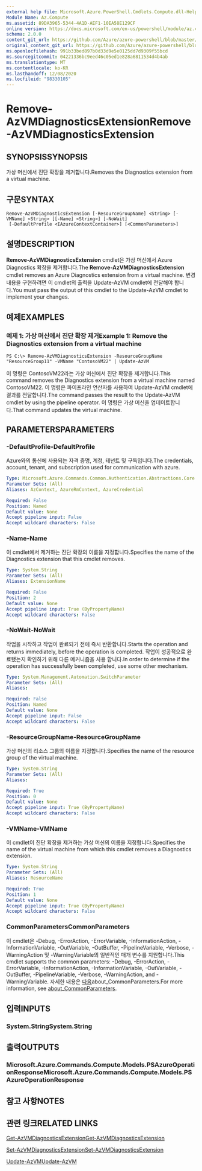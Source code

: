 ```yaml
---
external help file: Microsoft.Azure.PowerShell.Cmdlets.Compute.dll-Help.xml
Module Name: Az.Compute
ms.assetid: 89DA3965-5344-4A1D-AEF1-10EA58E129CF
online version: https://docs.microsoft.com/en-us/powershell/module/az.compute/remove-azvmdiagnosticsextension
schema: 2.0.0
content_git_url: https://github.com/Azure/azure-powershell/blob/master/src/Compute/Compute/help/Remove-AzVMDiagnosticsExtension.md
original_content_git_url: https://github.com/Azure/azure-powershell/blob/master/src/Compute/Compute/help/Remove-AzVMDiagnosticsExtension.md
ms.openlocfilehash: 991b33bed897b0d33d9e5e0125dd7d9309f55bcd
ms.sourcegitcommit: 04221336bc9eed46c05ed1e828a6811534d4b4ab
ms.translationtype: MT
ms.contentlocale: ko-KR
ms.lasthandoff: 12/08/2020
ms.locfileid: "98330105"
---
```

# <span data-ttu-id="32672-101">Remove-AzVMDiagnosticsExtension</span><span class="sxs-lookup"><span data-stu-id="32672-101">Remove-AzVMDiagnosticsExtension</span></span>

## <span data-ttu-id="32672-102">SYNOPSIS</span><span class="sxs-lookup"><span data-stu-id="32672-102">SYNOPSIS</span></span>
<span data-ttu-id="32672-103">가상 머신에서 진단 확장을 제거합니다.</span><span class="sxs-lookup"><span data-stu-id="32672-103">Removes the Diagnostics extension from a virtual machine.</span></span>

## <span data-ttu-id="32672-104">구문</span><span class="sxs-lookup"><span data-stu-id="32672-104">SYNTAX</span></span>

```
Remove-AzVMDiagnosticsExtension [-ResourceGroupName] <String> [-VMName] <String> [[-Name] <String>] [-NoWait]
 [-DefaultProfile <IAzureContextContainer>] [<CommonParameters>]
```

## <span data-ttu-id="32672-105">설명</span><span class="sxs-lookup"><span data-stu-id="32672-105">DESCRIPTION</span></span>
<span data-ttu-id="32672-106">**Remove-AzVMDiagnosticsExtension** cmdlet은 가상 머신에서 Azure Diagnostics 확장을 제거합니다.</span><span class="sxs-lookup"><span data-stu-id="32672-106">The **Remove-AzVMDiagnosticsExtension** cmdlet removes an Azure Diagnostics extension from a virtual machine.</span></span>
<span data-ttu-id="32672-107">변경 내용을 구현하려면 이 cmdlet의 출력을 Update-AzVM cmdlet에 전달해야 합니다.</span><span class="sxs-lookup"><span data-stu-id="32672-107">You must pass the output of this cmdlet to the Update-AzVM cmdlet to implement your changes.</span></span>

## <span data-ttu-id="32672-108">예제</span><span class="sxs-lookup"><span data-stu-id="32672-108">EXAMPLES</span></span>

### <span data-ttu-id="32672-109">예제 1: 가상 머신에서 진단 확장 제거</span><span class="sxs-lookup"><span data-stu-id="32672-109">Example 1: Remove the Diagnostics extension from a virtual machine</span></span>
```
PS C:\> Remove-AzVMDiagnosticsExtension -ResourceGroupName "ResourceGroup11" -VMName "ContosoVM22" | Update-AzVM
```

<span data-ttu-id="32672-110">이 명령은 ContosoVM22라는 가상 머신에서 진단 확장을 제거합니다.</span><span class="sxs-lookup"><span data-stu-id="32672-110">This command removes the Diagnostics extension from a virtual machine named ContosoVM22.</span></span>
<span data-ttu-id="32672-111">이 명령은 파이프라인 연산자를 사용하여 Update-AzVM cmdlet에 결과를 전달합니다.</span><span class="sxs-lookup"><span data-stu-id="32672-111">The command passes the result to the Update-AzVM cmdlet by using the pipeline operator.</span></span>
<span data-ttu-id="32672-112">이 명령은 가상 머신을 업데이트합니다.</span><span class="sxs-lookup"><span data-stu-id="32672-112">That command updates the virtual machine.</span></span>

## <span data-ttu-id="32672-113">PARAMETERS</span><span class="sxs-lookup"><span data-stu-id="32672-113">PARAMETERS</span></span>

### <span data-ttu-id="32672-114">-DefaultProfile</span><span class="sxs-lookup"><span data-stu-id="32672-114">-DefaultProfile</span></span>
<span data-ttu-id="32672-115">Azure와의 통신에 사용되는 자격 증명, 계정, 테넌트 및 구독입니다.</span><span class="sxs-lookup"><span data-stu-id="32672-115">The credentials, account, tenant, and subscription used for communication with azure.</span></span>

```yaml
Type: Microsoft.Azure.Commands.Common.Authentication.Abstractions.Core.IAzureContextContainer
Parameter Sets: (All)
Aliases: AzContext, AzureRmContext, AzureCredential

Required: False
Position: Named
Default value: None
Accept pipeline input: False
Accept wildcard characters: False
```

### <span data-ttu-id="32672-116">-Name</span><span class="sxs-lookup"><span data-stu-id="32672-116">-Name</span></span>
<span data-ttu-id="32672-117">이 cmdlet에서 제거하는 진단 확장의 이름을 지정합니다.</span><span class="sxs-lookup"><span data-stu-id="32672-117">Specifies the name of the Diagnostics extension that this cmdlet removes.</span></span>

```yaml
Type: System.String
Parameter Sets: (All)
Aliases: ExtensionName

Required: False
Position: 2
Default value: None
Accept pipeline input: True (ByPropertyName)
Accept wildcard characters: False
```

### <span data-ttu-id="32672-118">-NoWait</span><span class="sxs-lookup"><span data-stu-id="32672-118">-NoWait</span></span>
<span data-ttu-id="32672-119">작업을 시작하고 작업이 완료되기 전에 즉시 반환합니다.</span><span class="sxs-lookup"><span data-stu-id="32672-119">Starts the operation and returns immediately, before the operation is completed.</span></span> <span data-ttu-id="32672-120">작업이 성공적으로 완료됐는지 확인하기 위해 다른 메커니즘을 사용 합니다.</span><span class="sxs-lookup"><span data-stu-id="32672-120">In order to determine if the operation has successfully been completed, use some other mechanism.</span></span>

```yaml
Type: System.Management.Automation.SwitchParameter
Parameter Sets: (All)
Aliases:

Required: False
Position: Named
Default value: None
Accept pipeline input: False
Accept wildcard characters: False
```

### <span data-ttu-id="32672-121">-ResourceGroupName</span><span class="sxs-lookup"><span data-stu-id="32672-121">-ResourceGroupName</span></span>
<span data-ttu-id="32672-122">가상 머신의 리소스 그룹의 이름을 지정합니다.</span><span class="sxs-lookup"><span data-stu-id="32672-122">Specifies the name of the resource group of the virtual machine.</span></span>

```yaml
Type: System.String
Parameter Sets: (All)
Aliases:

Required: True
Position: 0
Default value: None
Accept pipeline input: True (ByPropertyName)
Accept wildcard characters: False
```

### <span data-ttu-id="32672-123">-VMName</span><span class="sxs-lookup"><span data-stu-id="32672-123">-VMName</span></span>
<span data-ttu-id="32672-124">이 cmdlet이 진단 확장을 제거하는 가상 머신의 이름을 지정합니다.</span><span class="sxs-lookup"><span data-stu-id="32672-124">Specifies the name of the virtual machine from which this cmdlet removes a Diagnostics extension.</span></span>

```yaml
Type: System.String
Parameter Sets: (All)
Aliases: ResourceName

Required: True
Position: 1
Default value: None
Accept pipeline input: True (ByPropertyName)
Accept wildcard characters: False
```

### <span data-ttu-id="32672-125">CommonParameters</span><span class="sxs-lookup"><span data-stu-id="32672-125">CommonParameters</span></span>
<span data-ttu-id="32672-126">이 cmdlet은 -Debug, -ErrorAction, -ErrorVariable, -InformationAction, -InformationVariable, -OutVariable, -OutBuffer, -PipelineVariable, -Verbose, -WarningAction 및 -WarningVariable의 일반적인 매개 변수를 지원합니다.</span><span class="sxs-lookup"><span data-stu-id="32672-126">This cmdlet supports the common parameters: -Debug, -ErrorAction, -ErrorVariable, -InformationAction, -InformationVariable, -OutVariable, -OutBuffer, -PipelineVariable, -Verbose, -WarningAction, and -WarningVariable.</span></span> <span data-ttu-id="32672-127">자세한 내용은 [다음](http://go.microsoft.com/fwlink/?LinkID=113216)about_CommonParameters.</span><span class="sxs-lookup"><span data-stu-id="32672-127">For more information, see [about_CommonParameters](http://go.microsoft.com/fwlink/?LinkID=113216).</span></span>

## <span data-ttu-id="32672-128">입력</span><span class="sxs-lookup"><span data-stu-id="32672-128">INPUTS</span></span>

### <span data-ttu-id="32672-129">System.String</span><span class="sxs-lookup"><span data-stu-id="32672-129">System.String</span></span>

## <span data-ttu-id="32672-130">출력</span><span class="sxs-lookup"><span data-stu-id="32672-130">OUTPUTS</span></span>

### <span data-ttu-id="32672-131">Microsoft.Azure.Commands.Compute.Models.PSAzureOperationResponse</span><span class="sxs-lookup"><span data-stu-id="32672-131">Microsoft.Azure.Commands.Compute.Models.PSAzureOperationResponse</span></span>

## <span data-ttu-id="32672-132">참고 사항</span><span class="sxs-lookup"><span data-stu-id="32672-132">NOTES</span></span>

## <span data-ttu-id="32672-133">관련 링크</span><span class="sxs-lookup"><span data-stu-id="32672-133">RELATED LINKS</span></span>

[<span data-ttu-id="32672-134">Get-AzVMDiagnosticsExtension</span><span class="sxs-lookup"><span data-stu-id="32672-134">Get-AzVMDiagnosticsExtension</span></span>](./Get-AzVMDiagnosticsExtension.md)

[<span data-ttu-id="32672-135">Set-AzVMDiagnosticsExtension</span><span class="sxs-lookup"><span data-stu-id="32672-135">Set-AzVMDiagnosticsExtension</span></span>](./Set-AzVMDiagnosticsExtension.md)

[<span data-ttu-id="32672-136">Update-AzVM</span><span class="sxs-lookup"><span data-stu-id="32672-136">Update-AzVM</span></span>](./Update-AzVM.md)


